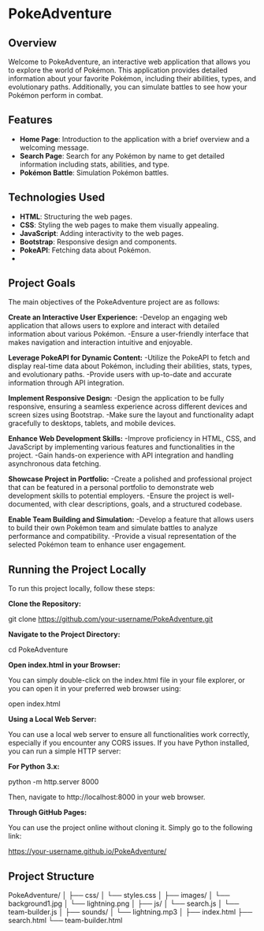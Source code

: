 # PokeAdventure

## Overview
Welcome to PokeAdventure, an interactive web application that allows you to explore the world of Pokémon. This application provides detailed information about your favorite Pokémon, including their abilities, types, and evolutionary paths. Additionally, you can simulate battles to see how your Pokémon perform in combat.


## Features

- **Home Page**: Introduction to the application with a brief overview and a welcoming message.
- **Search Page**: Search for any Pokémon by name to get detailed information including stats, abilities, and type.
- **Pokémon Battle**: Simulation Pokémon battles.
  

## Technologies Used

- **HTML**: Structuring the web pages.
- **CSS**: Styling the web pages to make them visually appealing.
- **JavaScript**: Adding interactivity to the web pages.
- **Bootstrap**: Responsive design and components.
- **PokeAPI**: Fetching data about Pokémon.
- 

## Project Goals

The main objectives of the PokeAdventure project are as follows:

**Create an Interactive User Experience:**
-Develop an engaging web application that allows users to explore and interact with detailed information about various Pokémon.
-Ensure a user-friendly interface that makes navigation and interaction intuitive and enjoyable.
  
**Leverage PokeAPI for Dynamic Content:**
-Utilize the PokeAPI to fetch and display real-time data about Pokémon, including their abilities, stats, types, and evolutionary paths.
-Provide users with up-to-date and accurate information through API integration.

**Implement Responsive Design:**
-Design the application to be fully responsive, ensuring a seamless experience across different devices and screen sizes using Bootstrap.
-Make sure the layout and functionality adapt gracefully to desktops, tablets, and mobile devices.

**Enhance Web Development Skills:**
-Improve proficiency in HTML, CSS, and JavaScript by implementing various features and functionalities in the project.
-Gain hands-on experience with API integration and handling asynchronous data fetching.

**Showcase Project in Portfolio:**
-Create a polished and professional project that can be featured in a personal portfolio to demonstrate web development skills to potential employers.
-Ensure the project is well-documented, with clear descriptions, goals, and a structured codebase.

**Enable Team Building and Simulation:**
-Develop a feature that allows users to build their own Pokémon team and simulate battles to analyze performance and compatibility.
-Provide a visual representation of the selected Pokémon team to enhance user engagement.


## Running the Project Locally

To run this project locally, follow these steps:

**Clone the Repository:** 

git clone https://github.com/your-username/PokeAdventure.git

**Navigate to the Project Directory:**

cd PokeAdventure

**Open index.html in your Browser:**

You can simply double-click on the index.html file in your file explorer, or you can open it in your preferred web browser using:

open index.html

**Using a Local Web Server:**

You can use a local web server to ensure all functionalities work correctly, especially if you encounter any CORS issues. If you have Python installed, you can run a simple HTTP server:

**For Python 3.x:**

python -m http.server 8000

Then, navigate to http://localhost:8000 in your web browser.

**Through GitHub Pages:**

You can use the project online without cloning it. Simply go to the following link:

https://your-username.github.io/PokeAdventure/
 

## Project Structure
PokeAdventure/
│
├── css/
│   └── styles.css
│
├── images/
│   └── background1.jpg
│   └── lightning.png
│
├── js/
│   └── search.js
│   └── team-builder.js
│
├── sounds/
│   └── lightning.mp3
│
├── index.html
├── search.html
└── team-builder.html


